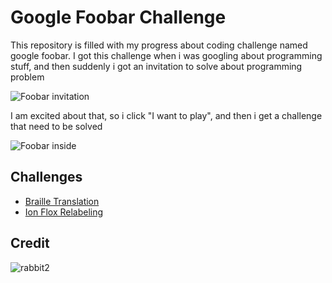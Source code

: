 # Google Foobar Challenge
This repository is filled with my progress about coding challenge named google foobar. I got this challenge when i was googling about programming stuff, and then suddenly i got an invitation to solve about programming problem

![Foobar invitation](https://user-images.githubusercontent.com/38213112/127672428-cc575dad-ca1f-4753-9124-4adafaf7ce6a.png)

I am excited about that, so i click "I want to play", and then i get a challenge that need to be solved

![Foobar inside](https://user-images.githubusercontent.com/38213112/127808425-9e9d3494-c659-4eb2-a31c-d922cb20adf8.png)

## Challenges
- [Braille Translation](challenges/braille-translation)
- [Ion Flox Relabeling](challenges/ion-flux-relabeling)

## Credit
![rabbit2](https://user-images.githubusercontent.com/38213112/127675777-1601637d-384c-46ac-8076-85bd4cf61872.png)

